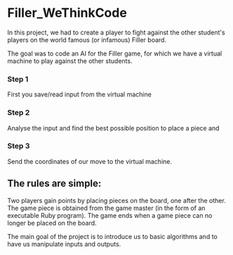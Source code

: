 # Filler_WeThinkCode
In this project, we had to create a player to fight against the other student's players on the world famous (or infamous) Filler board.

The goal was to code an AI for the Filler game, for which we have a virtual machine to play against the other students.

### Step 1
 First you save/read input from the virtual machine
 
### Step 2
 Analyse the input and find the best possible position to place a piece and

### Step 3
 Send the coordinates of our move to the virtual machine.
 
## The rules are simple:
 Two players gain points by placing pieces on the board, one after the other.
 The game piece is obtained from the game master (in the form of an executable Ruby program).
 The game ends when a game piece can no longer be placed on the board.
 
 
The main goal of the project is to introduce us to basic algorithms and to have us manipulate inputs and outputs.
